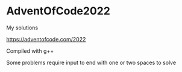 # AdventOfCode2022

My solutions 

https://adventofcode.com/2022

Compiled with g++

Some problems require input to end with one or two spaces to solve
